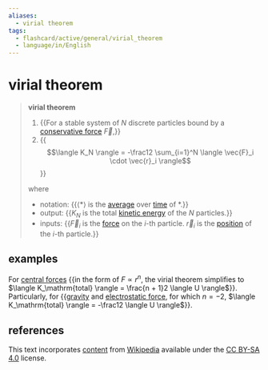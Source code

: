 ```yaml
---
aliases:
  - virial theorem
tags:
  - flashcard/active/general/virial_theorem
  - language/in/English
---
```


# virial theorem

> __virial theorem__
>
> 1. {{For a stable system of $N$ discrete particles bound by a [conservative force](conservative%20force.md) $\vec{F}$,}}
> 2. {{$$\langle K_N \rangle = -\frac12 \sum_{i=1}^N \langle \vec{F}_i \cdot \vec{r}_i \rangle$$}}
>
> where
>
> - notation: {{$\langle * \rangle$ is the [average](average.md) over [time](time.md) of $*$.}}
> - output: {{$K_N$ is the total [kinetic energy](kinetic%20energy.md) of the $N$ particles.}}
> - inputs: {{$\vec{F}_i$ is the [force](force.md) on the $i$-th particle. $\vec{r}_i$ is the [position](position%20(geometry).md) of the $i$-th particle.}}

## examples

For [central forces](central%20force.md) {{in the form of $F \propto r^n$, the virial theorem simplifies to $\langle K_\mathrm{total} \rangle = \frac{n + 1}2 \langle U \rangle$}}. Particularly, for {{[gravity](gravitational%20potential.md) and [electrostatic force](Coulomb's%20law.md), for which $n = -2$, $\langle K_\mathrm{total} \rangle = -\frac12 \langle U \rangle$}}.

## references

This text incorporates [content](https://en.wikipedia.org/wiki/virial_theorem) from [Wikipedia](Wikipedia.md) available under the [CC BY-SA 4.0](https://creativecommons.org/licenses/by-sa/4.0/) license.
